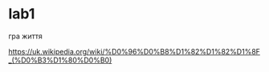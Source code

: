 # lab1

гра життя

https://uk.wikipedia.org/wiki/%D0%96%D0%B8%D1%82%D1%82%D1%8F_(%D0%B3%D1%80%D0%B0)